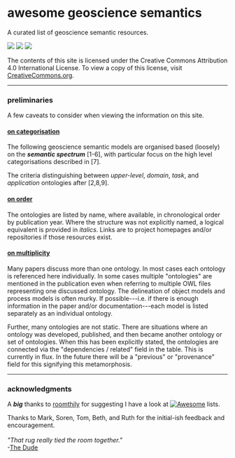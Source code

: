 # awesome geoscience semantics
A curated list of geoscience semantic resources.
<br />

[//]: # (this site is meant to serve as a companion piece to a review paper currently under review -- a draft of the paper can be found on arxiv.org_linky)

[![](https://img.shields.io/badge/License-CC%20BY%204.0-lightgrey.svg)](http://creativecommons.org/licenses/by/4.0/)
[![](https://badges.gitter.im/geoscience-semantics/geoscience-semantics.github.io.svg)](https://gitter.im/geoscience-semantics/geoscience-semantics.github.io?utm_source=badge&utm_medium=badge&utm_campaign=pr-badge&utm_content=badge)
[![](http://api.flattr.com/button/flattr-badge-large.png)](https://flattr.com/submit/auto?user_id=brandonnodnarb&url=http://www.geoscience-semantics.info&title=awesome_geoscience_semantics&language=en_GB&tags=geosciene,semantics,github&category=semantic_web)

The contents of this site is licensed under the Creative Commons Attribution 4.0 International License. To view a copy of this license, visit [CreativeCommons.org](https://creativecommons.org/licenses/by/4.0/).

- - -
### preliminaries
A few caveats to consider when viewing the information on this site.

#### <u>on categorisation</u>
The following geoscience semantic models are organised based (loosely) on the ***semantic spectrum*** [1-6], with particular focus on the high level categorisations described in [7].  

The criteria distinguishing between *upper-level*, *domain*, *task*, and *application* ontologies after [2,8,9].

#### <u>on order</u>
The ontologies are listed by name, where available, in chronological order by publication year.  Where the structure was not explicitly named, a logical equivalent is provided in *italics*.  Links are to project homepages and/or repositories if those resources exist.


#### <u>on multiplicity</u>
Many papers discuss more than one ontology.  In most cases each ontology is referenced here individually.  In some cases multiple "ontologies" are mentioned in the publication even when referring to multiple OWL files representing one discussed ontology.  The delineation of object models and process models is often murky.  If possible---i.e. if there is enough information in the paper and/or documentation---each model is listed separately as an individual ontology.  

Further, many ontologies are not static.  There are situations where an ontology was developed, published, and then became another ontology or set of ontologies.  When this has been explicitly stated, the ontologies are connected via the "dependencies / related" field in the table.  This is currently in flux.  In the future there will be a "previous" or "provenance" field for this signifying this metamorphosis.

- - -
### acknowledgments
A ***big*** thanks to [roomthily](https://github.com/roomthily) for suggesting I have a look at [![Awesome](https://cdn.rawgit.com/sindresorhus/awesome/d7305f38d29fed78fa85652e3a63e154dd8e8829/media/badge.svg)](https://github.com/sindresorhus/awesome)  lists.

Thanks to Mark, Soren, Tom, Beth, and Ruth for the initial-ish feedback and encouragement.
<br />
<br />
*"That rug really tied the room together."*<br />
-[The Dude](http://www.imdb.com/character/ch0003518/?ref_=tt_cl_t1)
